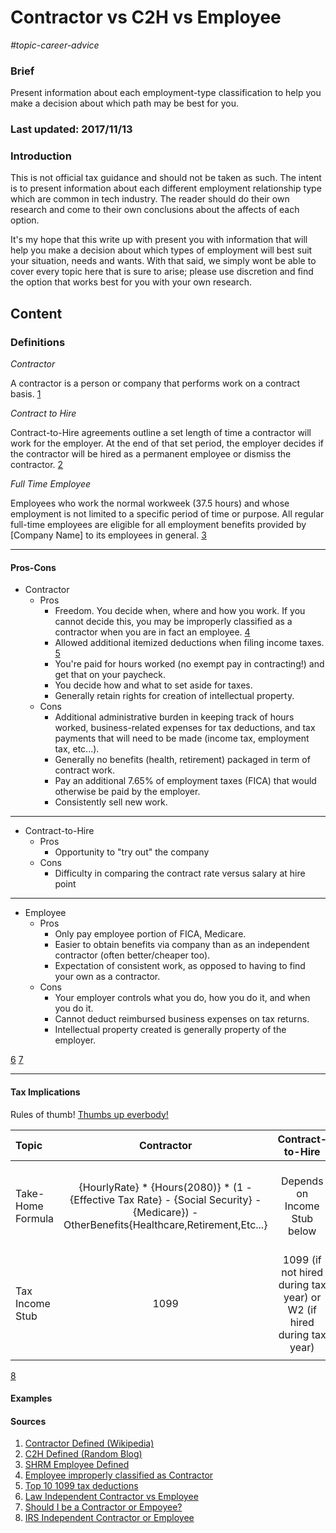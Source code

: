 # Contractor vs C2H vs Employee

*#topic-career-advice*

### Brief
Present information about each employment-type classification to help you make a decision about which path may be best for you.

### Last updated: 2017/11/13

### Introduction
This is not official tax guidance and should not be taken as such. The intent is to present information about each different employment relationship type which are common in tech industry. The reader should do their own research and come to their own conclusions about the affects of each option.

It's my hope that this write up with present you with information that will help you make a decision about which types of employment will best suit your situation, needs and wants. With that said, we simply wont be able to cover every topic here that is sure to arise; please use discretion and find the option that works best for you with your own research.

## Content
### Definitions

*Contractor*

A contractor is a person or company that performs work on a contract basis.
[1](https://en.wikipedia.org/wiki/Contractor)

*Contract to Hire*

Contract-to-Hire agreements outline a set length of time a contractor will work for the employer. At the end of that set period, the employer decides if the contractor will be hired as a permanent employee or dismiss the contractor.
[2](http://blog.remedi.com/should-you-consider-a-contract-to-hire-c2h-position)

*Full Time Employee*

Employees who work the normal workweek (37.5 hours) and whose employment is not limited to a specific period of time or purpose. All regular full-time employees are eligible for all employment benefits provided by [Company Name] to its employees in general.
[3](https://webcache.googleusercontent.com/search?q=cache:04BL6o9QKekJ:https://www.shrm.org/resourcesandtools/tools-and-samples/policies/pages/definitionofemployee.aspx+&cd=12&hl=en&ct=clnk&gl=us)

---

#### Pros-Cons

- Contractor
  - Pros
    - Freedom. You decide when, where and how you work. If you cannot decide this, you may be improperly classified as a contractor when you are in fact an employee. [4](http://dpeaflcio.org/programs-publications/issue-fact-sheets/misclassification-of-employees-as-independent-contractors/)
    - Allowed additional itemized deductions when filing income taxes. [5](https://payable.com/blog/1099-tax-deductions)
    - You're paid for hours worked (no exempt pay in contracting!) and get that on your paycheck.
    - You decide how and what to set aside for taxes.
    - Generally retain rights for creation of intellectual property.
  - Cons
    - Additional administrative burden in keeping track of hours worked, business-related expenses for tax deductions, and tax payments that will need to be made (income tax, employment tax, etc...).
    - Generally no benefits (health, retirement) packaged in term of contract work.
    - Pay an additional 7.65% of employment taxes (FICA) that would otherwise be paid by the employer.
    - Consistently sell new work.
---
- Contract-to-Hire
  - Pros
    - Opportunity to "try out" the company
  - Cons
    - Difficulty in comparing the contract rate versus salary at hire point
---
- Employee
  - Pros
    - Only pay employee portion of FICA, Medicare.
    - Easier to obtain benefits via company than as an independent contractor (often better/cheaper too).
    - Expectation of consistent work, as opposed to having to find your own as a contractor.
  - Cons
    - Your employer controls what you do, how you do it, and when you do it.
    - Cannot deduct reimbursed business expenses on tax returns.
    - Intellectual property created is generally property of the employer.

[6](http://employment.findlaw.com/hiring-process/being-an-independent-contractor-vs-employee.html) [7](https://www.forbes.com/sites/steveparrish/2013/12/16/should-i-be-an-employee-or-an-independent-contractor/#3bccca06138c)

---

#### Tax Implications

Rules of thumb! [Thumbs up everbody!](https://raw.githubusercontent.com/Denver-Devs/emojis/master/the_goods/vaultboy_thumbsup.jpg)

|Topic        | Contractor      | Contract-to-Hire | Employee    |    
|:------------|:---------------:|:----------------:|:------------:
|Take-Home Formula | {HourlyRate} * {Hours(2080)} * (1 - {Effective Tax Rate} - {Social Security} - {Medicare}) - OtherBenefits{Healthcare,Retirement,Etc...} | Depends on Income Stub below | {Salary} * (1 - {Effective Tax Rate}) - {Healthcare Premiums} - {Retirement Contributions} |
|Tax Income Stub | 1099   | 1099 (if not hired during tax year) or W2 (if hired during tax year)   | W2  |
| | | | |

[8](https://www.irs.gov/businesses/small-businesses-self-employed/independent-contractor-self-employed-or-employee)

#### Examples

#### Sources
1. [Contractor Defined (Wikipedia)](https://en.wikipedia.org/wiki/Contractor)
2. [C2H Defined (Random Blog)](http://blog.remedi.com/should-you-consider-a-contract-to-hire-c2h-position)
3. [SHRM Employee Defined](https://webcache.googleusercontent.com/search?q=cache:04BL6o9QKekJ:https://www.shrm.org/resourcesandtools/tools-and-samples/policies/pages/definitionofemployee.aspx+&cd=12&hl=en&ct=clnk&gl=us)
4. [Employee improperly classified as Contractor](http://dpeaflcio.org/programs-publications/issue-fact-sheets/misclassification-of-employees-as-independent-contractors/)
5. [Top 10 1099 tax deductions](https://payable.com/blog/1099-tax-deductions)
6. [Law Independent Contractor vs Employee](http://employment.findlaw.com/hiring-process/being-an-independent-contractor-vs-employee.html)
7. [Should I be a Contractor or Empoyee?](https://www.forbes.com/sites/steveparrish/2013/12/16/should-i-be-an-employee-or-an-independent-contractor/#3bccca06138c)
8. [IRS Independent Contractor or Employee](https://www.irs.gov/businesses/small-businesses-self-employed/independent-contractor-self-employed-or-employee)
